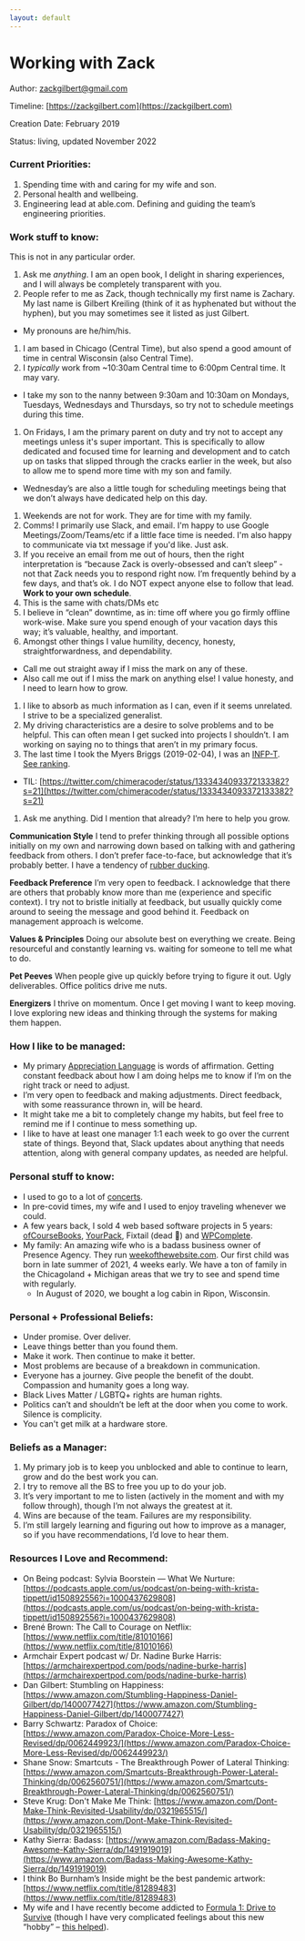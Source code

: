 ```yaml
---
layout: default
---
```


# Working with Zack
Author: [zackgilbert@gmail.com](mailto:zackgilbert@gmail.com)

Timeline: [https://zackgilbert.com](https://zackgilbert.com)

Creation Date: February 2019

Status: living, updated November 2022


### Current Priorities:
1. Spending time with and caring for my wife and son.
1. Personal health and wellbeing.
1. Engineering lead at able.com. Defining and guiding the team’s engineering priorities.

### Work stuff to know:
This is not in any particular order.
1. Ask me _anything_. I am an open book, I delight in sharing experiences, and I will always be completely transparent with you.
1. People refer to me as Zack, though technically my first name is Zachary. My last name is Gilbert Kreiling (think of it as hyphenated but without the hyphen), but you may sometimes see it listed as just Gilbert.
  - My pronouns are he/him/his.
1. I am based in Chicago (Central Time), but also spend a good amount of time in central Wisconsin (also Central Time).
1. I _typically_ work from ~10:30am Central time to 6:00pm Central time. It may vary.
  - I take my son to the nanny between 9:30am and 10:30am on Mondays, Tuesdays, Wednesdays and Thursdays, so try not to schedule meetings during this time.
1. On Fridays, I am the primary parent on duty and try not to accept any meetings unless it's super important. This is specifically to allow dedicated and focused time for learning and development and to catch up on tasks that slipped through the cracks earlier in the week, but also to allow me to spend more time with my son and family.
  - Wednesday’s are also a little tough for scheduling meetings being that we don’t always have dedicated help on this day. 
1. Weekends are not for work. They are for time with my family.
1. Comms! I primarily use Slack, and email. I'm happy to use Google Meetings/Zoom/Teams/etc if a little face time is needed. I'm also happy to communicate via txt message if you'd like. Just ask.
1. If you receive an email from me out of hours, then the right interpretation is “because Zack is overly-obsessed and can’t sleep” - not that Zack needs you to respond right now. I’m frequently behind by a few days, and that’s ok. I do NOT expect anyone else to follow that lead. **Work to your own schedule**.
  1. This is the same with chats/DMs etc
1. I believe in “clean” downtime, as in: time off where you go firmly offline work-wise. Make sure you spend enough of your vacation days this way; it’s valuable, healthy, and important.
1. Amongst other things I value humility, decency, honesty, straightforwardness, and dependability.
  - Call me out straight away if I miss the mark on any of these.
  - Also call me out if I miss the mark on anything else! I value honesty, and I need to learn how to grow.
1. I like to absorb as much information as I can, even if it seems unrelated. I strive to be a specialized generalist.
1. My driving characteristics are a desire to solve problems and to be helpful. This can often mean I get sucked into projects I shouldn’t. I am working on saying no to things that aren’t in my primary focus.
1. The last time I took the Myers Briggs (2019-02-04), I was an [INFP-T](https://www.16personalities.com/infp-personality). [See ranking](https://share.getcloudapp.com/ApuO4gvn).
  - TIL: [https://twitter.com/chimeracoder/status/1333434093372133382?s=21](https://twitter.com/chimeracoder/status/1333434093372133382?s=21)
1. Ask me anything. Did I mention that already? I’m here to help you grow.

**Communication Style** 
I tend to prefer thinking through all possible options initially on my own and narrowing down based on talking with and gathering feedback from others. I don’t prefer face-to-face, but acknowledge that it’s probably better. I have a tendency of [rubber ducking](https://www.parkersoftware.com/blog/rubber-ducking-not-just-a-funny-phrase/#:~:text=Rubber%20ducking%20is%20the%20shortened,bathroom%20toy%3A%20a%20rubber%20ducky.&text=In%20the%20story%2C%20a%20programmer,to%20a%20yellow%20plastic%20waterfowl). 

**Feedback Preference** 
I’m very open to feedback. I acknowledge that there are others that probably know more than me (experience and specific context). I try not to bristle initially at feedback, but usually quickly come around to seeing the message and good behind it. Feedback on management approach is welcome.

**Values & Principles** 
Doing our absolute best on everything we create. Being resourceful and constantly learning vs. waiting for someone to tell me what to do.

**Pet Peeves** 
When people give up quickly before trying to figure it out. Ugly deliverables. Office politics drive me nuts.

**Energizers** 
I thrive on momentum. Once I get moving I want to keep moving. I love exploring new ideas and thinking through the systems for making them happen.

### How I like to be managed:
* My primary [Appreciation Language](https://www.appreciationatwork.com) is words of affirmation. Getting constant feedback about how I am doing helps me to know if I’m on the right track or need to adjust.
* I’m very open to feedback and making adjustments. Direct feedback, with some reassurance thrown in, will be heard. 
* It might take me a bit to completely change my habits, but feel free to remind me if I continue to mess something up.
* I like to have at least one manager 1:1 each week to go over the current state of things. Beyond that, Slack updates about anything that needs attention, along with general company updates, as needed are helpful.

### Personal stuff to know:
* I used to go to a lot of [concerts](https://concerts.zackgilbert.com).
* In pre-covid times, my wife and I used to enjoy traveling whenever we could.
* A few years back, I sold 4 web based software projects in 5 years: [ofCourseBooks](https://ofcoursebooks.com/), [YourPack](https://yourpack.co/), Fixtail (dead 🥲) and [WPComplete](https://wpcomplete.co).
* My family: An amazing wife who is a badass business owner of Presence Agency. They run [weekofthewebsite.com](https://weekofthewebsite.com). Our first child was born in late summer of 2021, 4 weeks early. We have a ton of family in the Chicagoland + Michigan areas that we try to see and spend time with regularly.
  * In August of 2020, we bought a log cabin in Ripon, Wisconsin.

### Personal + Professional Beliefs:
* Under promise. Over deliver.
* Leave things better than you found them.
* Make it work. Then continue to make it better.
* Most problems are because of a breakdown in communication.
* Everyone has a journey. Give people the benefit of the doubt. Compassion and humanity goes a long way.
* Black Lives Matter / LGBTQ+ rights are human rights.
* Politics can’t and shouldn’t be left at the door when you come to work. Silence is complicity.
* You can't get milk at a hardware store.

### Beliefs as a Manager:
1. My primary job is to keep you unblocked and able to continue to learn, grow and do the best work you can.
1. I try to remove all the BS to free you up to do your job.
1. It’s very important to me to listen (actively in the moment and with my follow through), though I’m not always the greatest at it.
1. Wins are because of the team. Failures are my responsibility.
1. I’m still largely learning and figuring out how to improve as a manager, so if you have recommendations, I’d love to hear them.

### Resources I Love and Recommend:
* On Being podcast: Sylvia Boorstein — What We Nurture: [https://podcasts.apple.com/us/podcast/on-being-with-krista-tippett/id150892556?i=1000437629808](https://podcasts.apple.com/us/podcast/on-being-with-krista-tippett/id150892556?i=1000437629808)
* Brené Brown: The Call to Courage on Netflix: [https://www.netflix.com/title/81010166](https://www.netflix.com/title/81010166)
* Armchair Expert podcast w/ Dr. Nadine Burke Harris: [https://armchairexpertpod.com/pods/nadine-burke-harris](https://armchairexpertpod.com/pods/nadine-burke-harris)
* Dan Gilbert: Stumbling on Happiness: [https://www.amazon.com/Stumbling-Happiness-Daniel-Gilbert/dp/1400077427](https://www.amazon.com/Stumbling-Happiness-Daniel-Gilbert/dp/1400077427)
* Barry Schwartz: Paradox of Choice: [https://www.amazon.com/Paradox-Choice-More-Less-Revised/dp/0062449923/](https://www.amazon.com/Paradox-Choice-More-Less-Revised/dp/0062449923/)
* Shane Snow: Smartcuts - The Breakthrough Power of Lateral Thinking: [https://www.amazon.com/Smartcuts-Breakthrough-Power-Lateral-Thinking/dp/0062560751/](https://www.amazon.com/Smartcuts-Breakthrough-Power-Lateral-Thinking/dp/0062560751/)
* Steve Krug: Don't Make Me Think: [https://www.amazon.com/Dont-Make-Think-Revisited-Usability/dp/0321965515/](https://www.amazon.com/Dont-Make-Think-Revisited-Usability/dp/0321965515/)
* Kathy Sierra: Badass: [https://www.amazon.com/Badass-Making-Awesome-Kathy-Sierra/dp/1491919019](https://www.amazon.com/Badass-Making-Awesome-Kathy-Sierra/dp/1491919019)
* I think Bo Burnham’s Inside might be the best pandemic artwork: [https://www.netflix.com/title/81289483](https://www.netflix.com/title/81289483)
* My wife and I have recently become addicted to [Formula 1: Drive to Survive](https://www.netflix.com/title/80204890) (though I have very complicated feelings about this new “hobby” – [this helped](https://www.youtube.com/watch?v=SSdsncLXLYs)).
